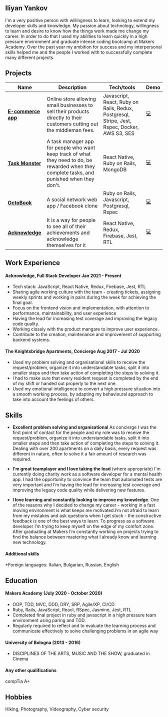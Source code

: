 ## Iliyan Yankov

I'm a very positive person with willingness to learn, looking to extend my developer skills and knowledge.
My passion about technology, willingness to learn and desire to know how the things work made me change my career. In order to do that I used my abilities to learn quickly in a high pressure environment and graduate intense coding bootcamp at Makers Academy. Over the past year my ambition for success and my interpersonal skills helped me and the people I worked with to successfully complete many different projects.

## Projects


| Name | Description | Tech/tools | Demo |
| ---- | ----------- | ---------- | ---- |
| **[E-commerce app](https://github.com/Iliyan-Y/theNinjaStore-Rails_React)** |  Online store allowing small businesses to sell their products directly to their customers cutting out the middleman fees.| Javascript, React, Ruby on Rails, Redux, Postgresql, Stripe, Jest, Rspec, Docker, AWS S3, SES | [:computer:](https://enigmatic-sierra-23464.herokuapp.com/) |
| **[Task Monster](https://github.com/fraserbrookhouse/task_monster)** | A task manager app for people who want keep track of what they need to do, be rewarded when they complete tasks, and punished when they don't. | React Native, Ruby on Rails, MongoDB | [:computer:](https://github.com/fraserbrookhouse/task_monster) |
| **[OctoBook](https://github.com/fraserbrookhouse/acebook-rails-quadropus)** | A social network web app / Facebook clone | Ruby on Rails, Javascript, Postgresql, Rspec |[:computer:](http://octobook-team.herokuapp.com/) |
| **[Acknowledge](https://github.com/Acknowledge-App/Acknowledge)** | It is a way for people to see all of their achievements and acknowledge themselves for it | React Native, Redux, Firebase, Jest, RTL | [:computer:](https://github.com/Acknowledge-App/Acknowledge) |

## Work Experience

#### Acknowledge, Full Stack Developer Jan 2021 - Present
- Tech stack: JavaScript, React Native, Redux, Firebase, Jest, RTL
- Sharing agile working culture with the team - creating tickets, assigning weekly sprints and working in pairs during the week for achieving the final goal.
- Focus on the frontend vision and implementation, with attention to performance, maintainability, and user experience
- Having the lead for increasing test coverage and improving the legacy code quality.
- Working closely with the product mangare to improve user experience.
- Contribute to the creation, maintenance and improvement of supporting backend systems.

#### The Knightsbridge Apartments, Concierge Aug 2017 - Jul 2020
- Used my problem solving and organisational skills to receive the request/problem, organize it into understandable tasks, split it into smaller steps and then take action of completing the steps to solving it.
- I had to make sure that every resident request is completed by the end of my shift or handed out properly to the next one. 
- Used my emotional intelligence to convert a high pressure situation into a smooth working process, by adapting my behavioural approach to take into account the feelings of others.

## Skills

* **Excellent problem solving and organisational** As concierge I was the first point of contact for the people and my role was to receive the request/problem, organize it into understandable tasks, split it into smaller steps and then take action of completing the steps to solving it. Dealing with over 200 apartments on a daily basis, every request was different in nature, often to solve it a fair amount of research was required.

* **I'm great teamplayer and I love taking the lead** (where appropriate) I'm currently doing charity work as a software developer for a mental health app. I had the opportunity to convince the team that automated tests are very important and I’m having the lead for increasing test coverage and improving the legacy code quality while delivering new features. 

* **I love learning and constantly looking to improve my knowledge**. One of the reasons why I decided to change my career - working in a fast moving environment is what keeps me motivated.I’m not afraid to learn from my mistakes and ask questions when I get stuck - the constructive feedback is one of the best ways to learn. To progress as a software developer I’m trying to keep myself on the edge of my comfort zone. After graduating at Makers I’m constantly working on projects trying to find the balance between mastering what I already know and learning new technology.


#### Additional skills

\*Foreign languages: Italian, Bulgarian, Russian, English

## Education

#### Makers Academy (July 2020 - October 2020)

- OOP, TDD, MVC, DDD, DRY, SRP, Agile/XP, CI/CD
- Ruby, Rails, JavaScript, React, RSpec, Jasmine, Jest, RTL
- Completed final project in ruby and javascript in a high pressure team environment using paring and TDD.
- Regularly required to reflect and to evaluate the learning process and communicate effectively to solve challenging problems in an agile way

#### University of Bologna (2013 - 2016)

- DISCIPLINES OF THE ARTS, MUSIC AND THE SHOW, graduated in Cinema

#### Any other qualifications

compTia A+

## Hobbies

Hiking, Photography, Videography, Cyber security
